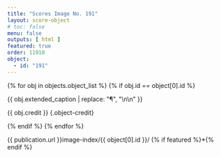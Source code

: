 ```yaml
---
title: "Scores Image No. 191"
layout: score-object
# toc: false
menu: false
outputs: [ html ]
featured: true
order: 11910
object:
  - id: "191"
---
```


{% for obj in objects.object_list %}
{% if obj.id == object[0].id %}

{{ obj.extended_caption | replace: "¶", "\n\n" }}

{{ obj.credit }} {.object-credit}

{% endif %}
{% endfor %}

<div class="object-credit object-url is-print-only">

{{ publication.url }}image-index/{{ object[0].id }}/ {% if featured %}*{% endif %}

</div>
